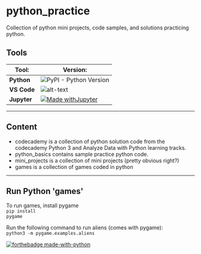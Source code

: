 # python_practice

Collection of python mini projects, code samples, and solutions practicing python.  

## Tools

| Tool:        | Version:                                       |
| ------------ | ---------------------------------------------- |
| **Python**   | ![PyPI - Python Version](https://img.shields.io/pypi/pyversions/py?logo=Python&logoColor=yellow&style=for-the-badge) |
| **VS Code**  | ![alt-text](https://img.shields.io/badge/VS_CODE-1.51.1-BrightGreen?style=Popout&logo=Visual-Studio-Code) |
| **Jupyter** | [![Made withJupyter](https://img.shields.io/badge/Made%20with-Jupyter-orange?style=for-the-badge&logo=Jupyter)](https://jupyter.org/try) |

---

## Content

* codecademy is a collection of python solution code from the codecademy Python 3 and Analyze Data with Python learning tracks.
* python_basics contains sample practice python code.
* mini_projects is a collection of mini projects (pretty obvious right?)
* games is a collection of games coded in python 

---

## Run Python 'games'

To run games, install pygame <br/>
<code>pip install pygame</code>

Run the following command to run aliens (comes with pygame): <br/>
<code>python3 -m pygame.examples.aliens</code>


[![forthebadge made-with-python](http://ForTheBadge.com/images/badges/made-with-python.svg)](https://www.python.org/)
